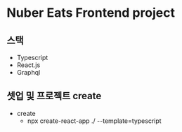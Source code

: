 # Nuber Eats Frontend project

## 스택

- Typescript
- React.js
- Graphql

## 셋업 및 프로젝트 create

- create
  - npx create-react-app ./ --template=typescript
